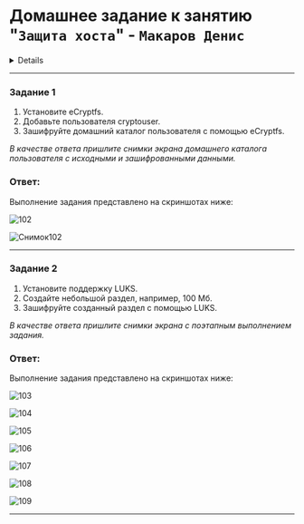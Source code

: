# Домашнее задание к занятию "`Защита хоста`" - `Макаров Денис`

<details>
### Инструкция по выполнению домашнего задания

   1. Сделайте `fork` данного репозитория к себе в Github и переименуйте его по названию или номеру занятия, например, https://github.com/имя-вашего-репозитория/git-hw или  https://github.com/имя-вашего-репозитория/7-1-ansible-hw).
   2. Выполните клонирование данного репозитория к себе на ПК с помощью команды `git clone`.
   3. Выполните домашнее задание и заполните у себя локально этот файл README.md:
      - впишите вверху название занятия и вашу фамилию и имя
      - в каждом задании добавьте решение в требуемом виде (текст/код/скриншоты/ссылка)
      - для корректного добавления скриншотов воспользуйтесь [инструкцией "Как вставить скриншот в шаблон с решением](https://github.com/netology-code/sys-pattern-homework/blob/main/screen-instruction.md)
      - при оформлении используйте возможности языка разметки md (коротко об этом можно посмотреть в [инструкции  по MarkDown](https://github.com/netology-code/sys-pattern-homework/blob/main/md-instruction.md))
   4. После завершения работы над домашним заданием сделайте коммит (`git commit -m "comment"`) и отправьте его на Github (`git push origin`);
   5. Для проверки домашнего задания преподавателем в личном кабинете прикрепите и отправьте ссылку на решение в виде md-файла в вашем Github.
   6. Любые вопросы по выполнению заданий спрашивайте в чате учебной группы и/или в разделе “Вопросы по заданию” в личном кабинете.
   
Желаем успехов в выполнении домашнего задания!

 </details>  

--- 


### Задание 1

1.  Установите eCryptfs.
2.  Добавьте пользователя cryptouser.
3.  Зашифруйте домашний каталог пользователя с помощью eCryptfs.

*В качестве ответа пришлите снимки экрана домашнего каталога пользователя с исходными и зашифрованными данными.*

### Ответ:

Выполнение задания представлено на скриншотах ниже:

![102](https://github.com/Makarov-Denis/13_02-Host-protection/assets/148921246/e735c369-9114-4233-9b76-a5dc4c6b18aa)

![Снимок102](https://github.com/Makarov-Denis/13_02-Host-protection/assets/148921246/65a88504-c37d-429b-8b5f-03210911dccb)

---

### Задание 2

1. Установите поддержку LUKS.
2. Создайте небольшой раздел, например, 100 Мб.
3. Зашифруйте созданный раздел с помощью LUKS.

*В качестве ответа пришлите снимки экрана с поэтапным выполнением задания.*

### Ответ:

Выполнение задания представлено на скриншотах ниже:

![103](https://github.com/Makarov-Denis/13_02-Host-protection/assets/148921246/3f94917a-ecf8-4577-addc-fbc676261156)

![104](https://github.com/Makarov-Denis/13_02-Host-protection/assets/148921246/a3f816a2-ee08-44c6-a546-72ee51b27bfb)

![105](https://github.com/Makarov-Denis/13_02-Host-protection/assets/148921246/372278a1-796b-47e3-9722-d917f799a8db)

![106](https://github.com/Makarov-Denis/13_02-Host-protection/assets/148921246/d4d49526-226a-4016-ae31-77956a07ce65)

![107](https://github.com/Makarov-Denis/13_02-Host-protection/assets/148921246/9a95eb90-da33-495d-bcec-17bcdfea6592)

![108](https://github.com/Makarov-Denis/13_02-Host-protection/assets/148921246/60dfbac0-e4c5-4554-b386-9d870d6b1c7d)

![109](https://github.com/Makarov-Denis/13_02-Host-protection/assets/148921246/cdf0866f-5950-467f-bef1-b21345ad5532)

---

